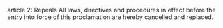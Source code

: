 article 2: Repeals 
All laws, directives and procedures in effect before the entry into force of this proclamation are hereby cancelled and replaced. 
<ul>
</ul>
